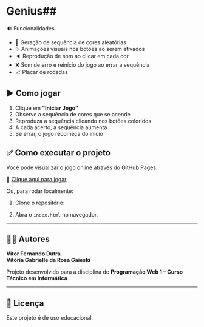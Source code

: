 # Genius## 

🔊 Funcionalidades

- 🔁 Geração de sequência de cores aleatórias
- ✨ Animações visuais nos botões ao serem ativados
- 🔈 Reprodução de som ao clicar em cada cor
- ❌ Som de erro e reinício do jogo ao errar a sequência
- 📈 Placar de rodadas

## ▶️ Como jogar

1. Clique em **"Iniciar Jogo"**
2. Observe a sequência de cores que se acende
3. Reproduza a sequência clicando nos botões coloridos
4. A cada acerto, a sequência aumenta
5. Se errar, o jogo recomeça do início

## ✅ Como executar o projeto

Você pode visualizar o jogo online através do GitHub Pages:

🔗 [Clique aqui para jogar](https://vitorpik2.github.io/Genius/)

Ou, para rodar localmente:

1. Clone o repositório:


2. Abra o `index.html` no navegador.

---

## 👨‍💻 Autores

**Vitor Fernando Dutra**  
**Vitória Gabrielle da Rosa Gaieski**

Projeto desenvolvido para a disciplina de **Programação Web 1 – Curso Técnico em Informática**.

---

## 📝 Licença

Este projeto é de uso educacional.